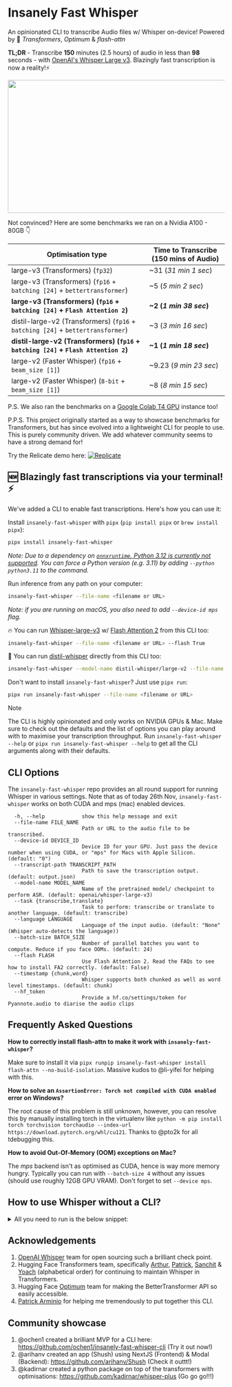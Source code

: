 # Insanely Fast Whisper

An opinionated CLI to transcribe Audio files w/ Whisper on-device! Powered by 🤗 *Transformers*, *Optimum* & *flash-attn*

**TL;DR** - Transcribe **150** minutes (2.5 hours) of audio in less than **98** seconds - with [OpenAI's Whisper Large v3](https://huggingface.co/openai/whisper-large-v3). Blazingly fast transcription is now a reality!⚡️

<p align="center">
<img src="https://huggingface.co/datasets/reach-vb/random-images/resolve/main/insanely-fast-whisper-img.png" width="615" height="308">
</p>

Not convinced? Here are some benchmarks we ran on a Nvidia A100 - 80GB 👇

| Optimisation type    | Time to Transcribe (150 mins of Audio) |
|------------------|------------------|
| large-v3 (Transformers) (`fp32`)             | ~31 (*31 min 1 sec*)             |
| large-v3 (Transformers) (`fp16` + `batching [24]` + `bettertransformer`) | ~5 (*5 min 2 sec*)            |
| **large-v3 (Transformers) (`fp16` + `batching [24]` + `Flash Attention 2`)** | **~2 (*1 min 38 sec*)**            |
| distil-large-v2 (Transformers) (`fp16` + `batching [24]` + `bettertransformer`) | ~3 (*3 min 16 sec*)            |
| **distil-large-v2 (Transformers) (`fp16` + `batching [24]` + `Flash Attention 2`)** | **~1 (*1 min 18 sec*)**           |
| large-v2 (Faster Whisper) (`fp16` + `beam_size [1]`) | ~9.23 (*9 min 23 sec*)            |
| large-v2 (Faster Whisper) (`8-bit` + `beam_size [1]`) | ~8 (*8 min 15 sec*)            |

P.S. We also ran the benchmarks on a [Google Colab T4 GPU](/notebooks/) instance too!

P.P.S. This project originally started as a way to showcase benchmarks for Transformers, but has since evolved into a lightweight CLI for people to use. This is purely community driven. We add whatever community seems to have a strong demand for! 

Try the Relicate demo here: [![Replicate](https://replicate.com/cjwbw/insanely-fast-whisper/badge)](https://replicate.com/cjwbw/insanely-fast-whisper) 


## 🆕 Blazingly fast transcriptions via your terminal! ⚡️

We've added a CLI to enable fast transcriptions. Here's how you can use it:

Install `insanely-fast-whisper` with `pipx` (`pip install pipx` or `brew install pipx`):

```bash
pipx install insanely-fast-whisper
```
*Note: Due to a dependency on [`onnxruntime`, Python 3.12 is currently not supported](https://github.com/microsoft/onnxruntime/issues/17842). You can force a Python version (e.g. 3.11) by adding `--python python3.11` to the command.*


Run inference from any path on your computer:

```bash
insanely-fast-whisper --file-name <filename or URL>
```
*Note: if you are running on macOS, you also need to add `--device-id mps` flag.*

🔥 You can run [Whisper-large-v3](https://huggingface.co/openai/whisper-large-v3) w/ [Flash Attention 2](https://github.com/Dao-AILab/flash-attention) from this CLI too:

```bash
insanely-fast-whisper --file-name <filename or URL> --flash True 
```

🌟 You can run [distil-whisper](https://huggingface.co/distil-whisper) directly from this CLI too:

```bash
insanely-fast-whisper --model-name distil-whisper/large-v2 --file-name <filename or URL> 
```

Don't want to install `insanely-fast-whisper`? Just use `pipx run`:

```bash
pipx run insanely-fast-whisper --file-name <filename or URL>
```

> [!NOTE]
> The CLI is highly opinionated and only works on NVIDIA GPUs & Mac. Make sure to check out the defaults and the list of options you can play around with to maximise your transcription throughput. Run `insanely-fast-whisper --help` or `pipx run insanely-fast-whisper --help` to get all the CLI arguments along with their defaults. 


## CLI Options

The `insanely-fast-whisper` repo provides an all round support for running Whisper in various settings. Note that as of today 26th Nov, `insanely-fast-whisper` works on both CUDA and mps (mac) enabled devices.
```
  -h, --help            show this help message and exit
  --file-name FILE_NAME
                        Path or URL to the audio file to be transcribed.
  --device-id DEVICE_ID
                        Device ID for your GPU. Just pass the device number when using CUDA, or "mps" for Macs with Apple Silicon. (default: "0")
  --transcript-path TRANSCRIPT_PATH
                        Path to save the transcription output. (default: output.json)
  --model-name MODEL_NAME
                        Name of the pretrained model/ checkpoint to perform ASR. (default: openai/whisper-large-v3)
  --task {transcribe,translate}
                        Task to perform: transcribe or translate to another language. (default: transcribe)
  --language LANGUAGE   
                        Language of the input audio. (default: "None" (Whisper auto-detects the language))
  --batch-size BATCH_SIZE
                        Number of parallel batches you want to compute. Reduce if you face OOMs. (default: 24)
  --flash FLASH         
                        Use Flash Attention 2. Read the FAQs to see how to install FA2 correctly. (default: False)
  --timestamp {chunk,word}
                        Whisper supports both chunked as well as word level timestamps. (default: chunk)
  --hf_token
                        Provide a hf.co/settings/token for Pyannote.audio to diarise the audio clips
```

## Frequently Asked Questions

**How to correctly install flash-attn to make it work with `insanely-fast-whisper`?**

Make sure to install it via `pipx runpip insanely-fast-whisper install flash-attn --no-build-isolation`. Massive kudos to @li-yifei for helping with this.

**How to solve an `AssertionError: Torch not compiled with CUDA enabled` error on Windows?**

The root cause of this problem is still unknown, however, you can resolve this by manually installing torch in the virtualenv like `python -m pip install torch torchvision torchaudio --index-url https://download.pytorch.org/whl/cu121`. Thanks to @pto2k for all tdebugging this.

**How to avoid Out-Of-Memory (OOM) exceptions on Mac?**

The *mps* backend isn't as optimised as CUDA, hence is way more memory hungry. Typically you can run with `--batch-size 4` without any issues (should use roughly 12GB GPU VRAM). Don't forget to set `--device mps`.

## How to use Whisper without a CLI?

<details>
<summary>All you need to run is the below snippet:</summary>

```
pip install transformers optimum accelerate
```

```python
import torch
from transformers import pipeline

pipe = pipeline(
    "automatic-speech-recognition",
    model=args.model_name,
    torch_dtype=torch.float16,
    device="cuda", # or mps for Mac devices
    model_kwargs={"use_flash_attention_2": True}, # set to False for old GPUs
)

pipe.model = pipe.model.to_bettertransformer() # only if `use_flash_attention_2` is set to False

outputs = pipe("<FILE_NAME>",
               chunk_length_s=30,
               batch_size=24,
               return_timestamps=True)

outputs
```
</details>

## Acknowledgements

1. [OpenAI Whisper](https://github.com/openai/whisper) team for open sourcing such a brilliant check point.
2. Hugging Face Transformers team, specifically [Arthur](https://github.com/ArthurZucker), [Patrick](https://github.com/patrickvonplaten), [Sanchit](https://github.com/sanchit-gandhi) & [Yoach](https://github.com/ylacombe)  (alphabetical order) for continuing to maintain Whisper in Transformers.
3. Hugging Face [Optimum](https://github.com/huggingface/optimum) team for making the BetterTransformer API so easily accessible.
4. [Patrick Arminio](https://github.com/patrick91) for helping me tremendously to put together this CLI.

## Community showcase

1. @ochen1 created a brilliant MVP for a CLI here: https://github.com/ochen1/insanely-fast-whisper-cli (Try it out now!)
2. @arihanv created an app (Shush) using NextJS (Frontend) & Modal (Backend): https://github.com/arihanv/Shush (Check it outtt!)
3. @kadirnar created a python package on top of the transformers with optimisations: https://github.com/kadirnar/whisper-plus (Go go go!!!)
